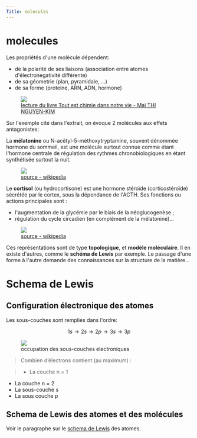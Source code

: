 ```yaml
---
Title: molecules
---
```


# molecules
Les propriétés d'une molécule dépendent:

* de la polarité de ses liaisons (association entre atomes d'électronegativité différente)
* de sa géometrie (plan, pyramidale, ...)
* de sa forme (proteine, ARN, ADN, hormone)

<figure>
  <a href="https://www.youtube.com/watch?v=QIvSXxr-ziI">
  <img src="/images/video.png">
  <figcaption>lecture du livre Tout est chimie dans notre vie - Mai THI NGUYEN-KIM</a></figcaption>
</figure>

Sur l'exemple cité dans l'extrait, on évoque 2 molécules aux effets antagonistes:

La **mélatonine** ou N-acétyl-5-méthoxytryptamine, souvent dénommée hormone du sommeil, est une molécule surtout connue comme étant l'hormone centrale de régulation des rythmes chronobiologiques en étant synthétisée surtout la nuit.

<figure>
  <img src="../images/melatonine.png">
  <figcaption><a href="https://fr.wikipedia.org/wiki/M%C3%A9latonine">source - wikipedia</a></figcaption>
</figure>

Le **cortisol** (ou hydrocortisone) est une hormone stéroïde (corticostéroïde) sécrétée par le cortex, sous la dépendance de l'ACTH. Ses fonctions ou actions principales sont :

* l'augmentation de la glycémie par le biais de la néoglucogenèse ;
* régulation du cycle circadien (en complément de la mélatonine)...

<figure>
  <img src="../images/cortisol.png">
  <figcaption><a href="https://fr.wikipedia.org/wiki/Cortisol">source - wikipedia</a></figcaption>
</figure>

Ces représentations sont de type **topologique**, et **modèle moléculaire**. Il en existe d'autres, comme le **schéma de Lewis** par exemple. Le passage d'une forme à l'autre demande des connaissances sur la structure de la matière...

# Schema de Lewis
## Configuration électronique des atomes

Les sous-couches sont remplies dans l'ordre:

$$1s \rightarrow 2s \rightarrow 2p \rightarrow 3s \rightarrow 3p$$




<figure>
  <img src="../images/electrons.png">
  <figcaption>occupation des sous-couches electroniques</figcaption>
</figure>

> Combien d’électrons contient (au maximum) : 

> - La couche n = 1
- La couche n = 2
- La sous-couche s
- La sous couche p

## Schema de Lewis des atomes et des molécules
Voir le paragraphe sur le [schema de Lewis](/docs/PC_2nde/chimie/pages/matiere3/#sch%C3%A9ma-de-lewis) des atomes.
